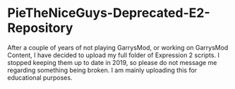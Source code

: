 # PieTheNiceGuys-Deprecated-E2-Repository
After a couple of years of not playing GarrysMod, or working on GarrysMod Content, I have decided to upload my full folder of Expression 2 scripts. I stopped keeping them up to date in 2019, so please do not message me regarding something being broken. I am mainly uploading this for educational purposes.
